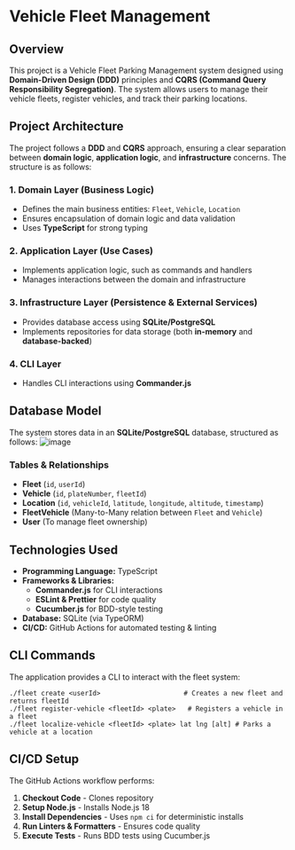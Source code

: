 # Vehicle Fleet Management

## Overview
This project is a Vehicle Fleet Parking Management system designed using **Domain-Driven Design (DDD)** principles and **CQRS (Command Query Responsibility Segregation)**. The system allows users to manage their vehicle fleets, register vehicles, and track their parking locations.

## Project Architecture
The project follows a **DDD** and **CQRS** approach, ensuring a clear separation between **domain logic**, **application logic**, and **infrastructure** concerns. The structure is as follows:

### 1. **Domain Layer** (Business Logic)
   - Defines the main business entities: `Fleet`, `Vehicle`, `Location`
   - Ensures encapsulation of domain logic and data validation
   - Uses **TypeScript** for strong typing

### 2. **Application Layer** (Use Cases)
   - Implements application logic, such as commands and handlers
   - Manages interactions between the domain and infrastructure

### 3. **Infrastructure Layer** (Persistence & External Services)
   - Provides database access using **SQLite/PostgreSQL**
   - Implements repositories for data storage (both **in-memory** and **database-backed**)

### 4. **CLI Layer**
   - Handles CLI interactions using **Commander.js**

## Database Model
The system stores data in an **SQLite/PostgreSQL** database, structured as follows:
![image](https://github.com/user-attachments/assets/0b97222e-2b48-4ecb-8586-2459623ab35c)

### **Tables & Relationships**
- **Fleet** (`id`, `userId`)
- **Vehicle** (`id`, `plateNumber`, `fleetId`)
- **Location** (`id`, `vehicleId`, `latitude`, `longitude`, `altitude`, `timestamp`)
- **FleetVehicle** (Many-to-Many relation between `Fleet` and `Vehicle`)
- **User** (To manage fleet ownership)

## Technologies Used
- **Programming Language:** TypeScript
- **Frameworks & Libraries:**
  - **Commander.js** for CLI interactions
  - **ESLint & Prettier** for code quality
  - **Cucumber.js** for BDD-style testing
- **Database:** SQLite (via TypeORM)
- **CI/CD:** GitHub Actions for automated testing & linting

## CLI Commands

The application provides a CLI to interact with the fleet system:
```shell
./fleet create <userId>                     # Creates a new fleet and returns fleetId
./fleet register-vehicle <fleetId> <plate>   # Registers a vehicle in a fleet
./fleet localize-vehicle <fleetId> <plate> lat lng [alt] # Parks a vehicle at a location
```

## CI/CD Setup
The GitHub Actions workflow performs:
1. **Checkout Code** - Clones repository
2. **Setup Node.js** - Installs Node.js 18
3. **Install Dependencies** - Uses `npm ci` for deterministic installs
4. **Run Linters & Formatters** - Ensures code quality
5. **Execute Tests** - Runs BDD tests using Cucumber.js

